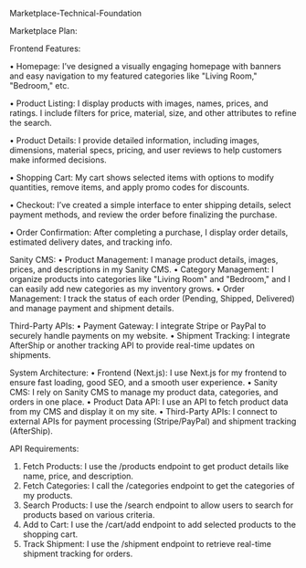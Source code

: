 Marketplace-Technical-Foundation

Marketplace Plan:

Frontend Features:

•	Homepage: I’ve designed a visually engaging homepage with banners and easy navigation to my featured categories like "Living Room," "Bedroom," etc.

•	Product Listing: I display products with images, names, prices, and ratings. I include filters for price, material, size, and other attributes to refine the search.

•	Product Details: I provide detailed information, including images, dimensions, material specs, pricing, and user reviews to help customers make informed decisions.

•	Shopping Cart: My cart shows selected items with options to modify quantities, remove items, and apply promo codes for discounts.

•	Checkout: I’ve created a simple interface to enter shipping details, select payment methods, and review the order before finalizing the purchase.

•	Order Confirmation: After completing a purchase, I display order details, estimated delivery dates, and tracking info.

Sanity CMS:
•	Product Management: I manage product details, images, prices, and descriptions in my Sanity CMS.
•	Category Management: I organize products into categories like "Living Room" and "Bedroom," and I can easily add new categories as my inventory grows.
•	Order Management: I track the status of each order (Pending, Shipped, Delivered) and manage payment and shipment details.

Third-Party APIs:
•	Payment Gateway: I integrate Stripe or PayPal to securely handle payments on my website.
•	Shipment Tracking: I integrate AfterShip or another tracking API to provide real-time updates on shipments.

System Architecture:
•	Frontend (Next.js): I use Next.js for my frontend to ensure fast loading, good SEO, and a smooth user experience.
•	Sanity CMS: I rely on Sanity CMS to manage my product data, categories, and orders in one place.
•	Product Data API: I use an API to fetch product data from my CMS and display it on my site.
•	Third-Party APIs: I connect to external APIs for payment processing (Stripe/PayPal) and shipment tracking (AfterShip).

API Requirements:
1.	Fetch Products: I use the /products endpoint to get product details like name, price, and description.
2.	Fetch Categories: I call the /categories endpoint to get the categories of my products.
3.	Search Products: I use the /search endpoint to allow users to search for products based on various criteria.
4.	Add to Cart: I use the /cart/add endpoint to add selected products to the shopping cart.
5.	Track Shipment: I use the /shipment endpoint to retrieve real-time shipment tracking for orders.

